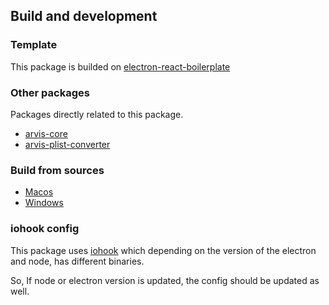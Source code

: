 ## Build and development

### Template

This package is builded on [electron-react-boilerplate](https://github.com/electron-react-boilerplate/electron-react-boilerplate)

### Other packages

Packages directly related to this package.

* [arvis-core]()
* [arvis-plist-converter]()

### Build from sources

* [Macos](./documents/build-macos.md)
* [Windows](./documents/build-windows.md)

### iohook config

This package uses [iohook](https://github.com/electron/releases) which depending on the version of the electron and node, has different binaries.

So, If node or electron version is updated, the config should be updated as well.
